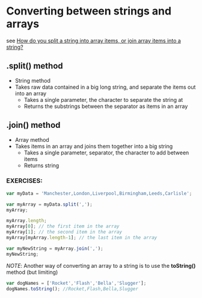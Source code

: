 # Converting between strings and arrays

see [How do you split a string into array items, or join array items into a string?](https://developer.mozilla.org/en-US/docs/Learn/JavaScript/First_steps/Arrays#Converting_between_strings_and_arrays)

## .split() method

- String method
- Takes raw data contained in a big long string, and separate the items out into an array
  - Takes a single parameter, the character to separate the string at
  - Returns the substrings between the separator as items in an array

## .join() method

- Array method
- Takes items in an array and joins them together into a big string
  - Takes a single parameter, separator, the character to add between items
  - Returns string

### EXERCISES:

```javascript
var myData = 'Manchester,London,Liverpool,Birmingham,Leeds,Carlisle';

var myArray = myData.split(',');
myArray;

myArray.length;
myArray[0]; // the first item in the array
myArray[1]; // the second item in the array
myArray[myArray.length-1]; // the last item in the array

var myNewString = myArray.join(',');
myNewString;
```

*NOTE*: Another way of converting an array to a string is to use the **toString()** method (but limiting)

```javascript
var dogNames = ['Rocket','Flash','Bella','Slugger'];
dogNames.toString(); //Rocket,Flash,Bella,Slugger
```